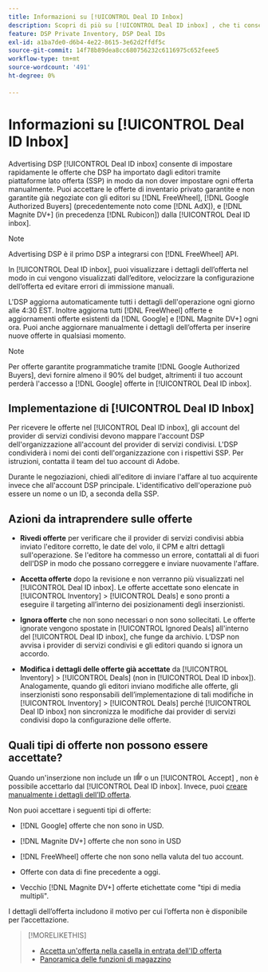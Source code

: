 ```yaml
---
title: Informazioni su [!UICONTROL Deal ID Inbox]
description: Scopri di più su [!UICONTROL Deal ID inbox] , che ti consente di accettare offerte private su cui hai già negoziato con gli editori [!DNL FreeWheel], [!DNL Google Authorized Buyers] (precedentemente noto come [!DNL AdX]), and [!DNL Magnite DV+] (in precedenza [!DNL Rubicon]).
feature: DSP Private Inventory, DSP Deal IDs
exl-id: a1ba7de0-d6b4-4e22-8615-3e62d2ffdf5c
source-git-commit: 14f78b89dea8cc680756232c6116975c652feee5
workflow-type: tm+mt
source-wordcount: '491'
ht-degree: 0%

---
```


# Informazioni su [!UICONTROL Deal ID Inbox]

Advertising DSP [!UICONTROL Deal ID inbox] consente di impostare rapidamente le offerte che DSP ha importato dagli editori tramite piattaforme lato offerta (SSP) in modo da non dover impostare ogni offerta manualmente. Puoi accettare le offerte di inventario privato garantite e non garantite già negoziate con gli editori su [!DNL FreeWheel], [!DNL Google Authorized Buyers] (precedentemente noto come [!DNL AdX]), e [!DNL Magnite DV+] (in precedenza [!DNL Rubicon]) dalla [!UICONTROL Deal ID inbox].

>[!NOTE]
>
>Advertising DSP è il primo DSP a integrarsi con [!DNL FreeWheel] API.

In [!UICONTROL Deal ID inbox], puoi visualizzare i dettagli dell’offerta nel modo in cui vengono visualizzati dall’editore, velocizzare la configurazione dell’offerta ed evitare errori di immissione manuali.

<!-- 
Accepting a deal automatically pre-populates a new Deal ID record with details from the publisher, and you need to enter only the publisher [always? or just in some cases?], the media type, who can access the deal, and any attribute labels to apply to the deal so it's easy to find. [Are labels a dimension you can report on?]

For each available deal, you can review the deal details sent directly from the publisher. Some deals are grouped as proposals (packages), and you can see the individual deal details by reviewing the deal.

You can accept any available deal or move an incorrect deal to the Ignored Deals tab. You can also un-ignore deals, which moves them back to the New Deals tab so you can potentially accept them.

For each deal, you can select one publisher and one media type (Desktop Video, Mobile Video, Connected TV, Display, or Audio), and you can share the deal with specific advertisers and with all advertisers for a specific account.
 -->

L&#39;DSP aggiorna automaticamente tutti i dettagli dell&#39;operazione ogni giorno alle 4:30 EST. Inoltre aggiorna tutti [!DNL FreeWheel] offerte e aggiornamenti offerte esistenti da [!DNL Google] e [!DNL Magnite DV+] ogni ora. Puoi anche aggiornare manualmente i dettagli dell’offerta per inserire nuove offerte in qualsiasi momento.

<!-- MC: I'm not sure where I got the following. Is this currently true? -->
>[!NOTE]
>
>Per offerte garantite programmatiche tramite [!DNL Google Authorized Buyers], devi fornire almeno il 90% del budget, altrimenti il tuo account perderà l&#39;accesso a [!DNL Google] offerte in [!UICONTROL Deal ID inbox].

## Implementazione di [!UICONTROL Deal ID Inbox]

Per ricevere le offerte nel [!UICONTROL Deal ID inbox], gli account del provider di servizi condivisi devono mappare l&#39;account DSP dell&#39;organizzazione all&#39;account del provider di servizi condivisi. L&#39;DSP condividerà i nomi dei conti dell&#39;organizzazione con i rispettivi SSP. Per istruzioni, contatta il team del tuo account di Adobe.

Durante le negoziazioni, chiedi all&#39;editore di inviare l&#39;affare al tuo acquirente invece che all&#39;account DSP principale. L&#39;identificativo dell&#39;operazione può essere un nome o un ID, a seconda della SSP.

## Azioni da intraprendere sulle offerte

* **Rivedi offerte** per verificare che il provider di servizi condivisi abbia inviato l&#39;editore corretto, le date del volo, il CPM e altri dettagli sull&#39;operazione. Se l&#39;editore ha commesso un errore, contattali al di fuori dell&#39;DSP in modo che possano correggere e inviare nuovamente l&#39;affare.

* **Accetta offerte** dopo la revisione e non verranno più visualizzati nel [!UICONTROL Deal ID inbox]. Le offerte accettate sono elencate in [!UICONTROL Inventory] > [!UICONTROL Deals] e sono pronti a eseguire il targeting all’interno dei posizionamenti degli inserzionisti.

* **Ignora offerte** che non sono necessari o non sono sollecitati. Le offerte ignorate vengono spostate in [!UICONTROL Ignored Deals] all&#39;interno del [!UICONTROL Deal ID inbox], che funge da archivio. L’DSP non avvisa i provider di servizi condivisi e gli editori quando si ignora un accordo.

* **Modifica i dettagli delle offerte già accettate** da [!UICONTROL Inventory] > [!UICONTROL Deals] (non in [!UICONTROL Deal ID inbox]). Analogamente, quando gli editori inviano modifiche alle offerte, gli inserzionisti sono responsabili dell’implementazione di tali modifiche in [!UICONTROL Inventory] > [!UICONTROL Deals] perché [!UICONTROL Deal ID inbox] non sincronizza le modifiche dai provider di servizi condivisi dopo la configurazione delle offerte.

## Quali tipi di offerte non possono essere accettate?

Quando un&#39;inserzione non include un ![Accetta](/help/dsp/assets/accept.png) o un [!UICONTROL Accept] , non è possibile accettarlo dal [!UICONTROL Deal ID inbox]. Invece, puoi [creare manualmente i dettagli dell’ID offerta](/help/dsp/inventory/deal-id-create.md).

Non puoi accettare i seguenti tipi di offerte:

* [!DNL Google] offerte che non sono in USD.

* [!DNL Magnite DV+] offerte che non sono in USD

* [!DNL FreeWheel] offerte che non sono nella valuta del tuo account.

* Offerte con data di fine precedente a oggi.

* Vecchio [!DNL Magnite DV+] offerte etichettate come &quot;tipi di media multipli&quot;.

I dettagli dell’offerta includono il motivo per cui l’offerta non è disponibile per l’accettazione.

>[!MORELIKETHIS]
>
>* [Accetta un&#39;offerta nella casella in entrata dell&#39;ID offerta](deal-id-inbox-accept.md)
>* [Panoramica delle funzioni di magazzino](inventory-overview.md)

